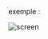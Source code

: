 exemple :

![screen](https://github.com/fk-crafter/html-css-js-loading/assets/127132293/229719e4-643e-45f9-844f-2febdde9e381)
